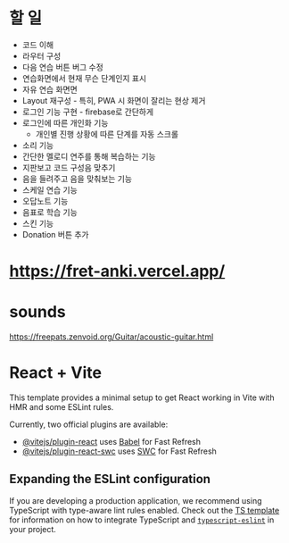 # 할 일

- 코드 이해
- 라우터 구성
- 다음 연습 버튼 버그 수정
- 연습화면에서 현재 무슨 단계인지 표시
- 자유 연습 화면면
- Layout 재구성 - 특히, PWA 시 화면이 잘리는 현상 제거
- 로그인 기능 구현 - firebase로 간단하게
- 로그인에 따른 개인화 기능
  - 개인별 진행 상황에 따른 단계를 자동 스크롤
- 소리 기능
- 간단한 멜로디 연주를 통해 복습하는 기능
- 지판보고 코드 구성음 맞추기
- 음을 들려주고 음을 맞춰보는 기능
- 스케일 연습 기능
- 오답노트 기능
- 음표로 학습 기능
- 스킨 기능
- Donation 버튼 추가

# https://fret-anki.vercel.app/

# sounds

https://freepats.zenvoid.org/Guitar/acoustic-guitar.html

# React + Vite

This template provides a minimal setup to get React working in Vite with HMR and some ESLint rules.

Currently, two official plugins are available:

- [@vitejs/plugin-react](https://github.com/vitejs/vite-plugin-react/blob/main/packages/plugin-react) uses [Babel](https://babeljs.io/) for Fast Refresh
- [@vitejs/plugin-react-swc](https://github.com/vitejs/vite-plugin-react/blob/main/packages/plugin-react-swc) uses [SWC](https://swc.rs/) for Fast Refresh

## Expanding the ESLint configuration

If you are developing a production application, we recommend using TypeScript with type-aware lint rules enabled. Check out the [TS template](https://github.com/vitejs/vite/tree/main/packages/create-vite/template-react-ts) for information on how to integrate TypeScript and [`typescript-eslint`](https://typescript-eslint.io) in your project.
